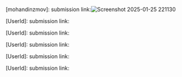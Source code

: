 [mohandinzmov]:
submission link:![Screenshot 2025-01-25 221130](https://github.com/user-attachments/assets/3928d0c7-e481-4310-9f61-c47d937ef5f7)



[UserId]: 
submission link:

[UserId]: 
submission link: 

[UserId]:
submission link: 

[UserId]:
submission link: 

[UserId]:
submission link: 
